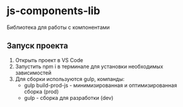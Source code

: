 # js-components-lib
Библиотека для работы с компонентами

## Запуск проекта
1. Открыть проект в VS Code
2. Запустить npm i в терминале для установки необходимых зависимостей
3. Для сборки используются gulp, компанды: 
    - gulp build-prod-js - минимизированная и оптимизированная сборка (prod)
    - gulp - сборка для разработки (dev)
